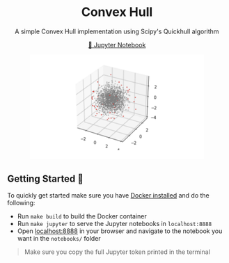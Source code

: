 <div align="center">
<h1>Convex Hull</h1>
  <p>A simple Convex Hull implementation using Scipy's Quickhull algorithm</p>
  <p><a href="/notebooks/Simple%203D%20Convex%20Hull.ipynbJupyter Notebook">📓 Jupyter Notebook</a></p>
  <img width="400px" src="/samples/convex_cover.png"></img>
</div>

## Getting Started 🚀
To quickly get started make sure you have [Docker installed](https://docs.docker.com/install/linux/docker-ce/ubuntu/) and do the following:
- Run `make build` to build the Docker container
- Run `make jupyter` to serve the Jupyter notebooks in `localhost:8888` 
- Open [localhost:8888](http://localhost:8888) in your browser and navigate to the notebook you want in the `notebooks/` folder
> Make sure you copy the full Jupyter token printed in the terminal
